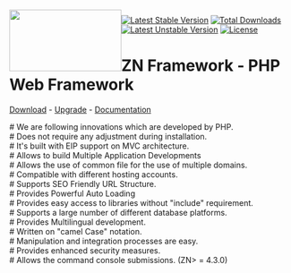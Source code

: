 <p align="center">
	<div style="width:200px; float:left; margin-top:-10px;">
	<a href="https://camo.githubusercontent.com/23dc3a64939b1fbd3238004fe863858cb4cd409d/68747470733a2f2f636c6f75642e7465736c616572702e636f6d2f7465736c612f4170706c69636174696f6e2f5265736f75726365732f55706c6f6164732f7a6e6672616d65776f726b2f67616c6c6572792f7a6e2f313531333238313230355f6c6f676f736d616c6c2e706e67" target="_blank"><img width="200" height="110" src="https://camo.githubusercontent.com/23dc3a64939b1fbd3238004fe863858cb4cd409d/68747470733a2f2f636c6f75642e7465736c616572702e636f6d2f7465736c612f4170706c69636174696f6e2f5265736f75726365732f55706c6f6164732f7a6e6672616d65776f726b2f67616c6c6572792f7a6e2f313531333238313230355f6c6f676f736d616c6c2e706e67" data-canonical-src="https://cloud.teslaerp.com/tesla/Application/Resources/Uploads/znframework/gallery/zn/1513281205_logosmall.png" style="max-width:100%;"></a></div>
	<a href="https://packagist.org/packages/znframework/multi-edition" rel="nofollow"><img src="https://camo.githubusercontent.com/d5ca72f952ddb3be7f0bda2c4d2de36d452cee29/68747470733a2f2f706f7365722e707567782e6f72672f7a6e6672616d65776f726b2f6d756c74692d65646974696f6e2f762f737461626c65" alt="Latest Stable Version" data-canonical-src="https://poser.pugx.org/znframework/multi-edition/v/stable" style="max-width:100%;"></a>
	<a href="https://packagist.org/packages/znframework/multi-edition" rel="nofollow"><img src="https://camo.githubusercontent.com/5b6af9949d0e62d6880d804275949a4cd7692660/68747470733a2f2f706f7365722e707567782e6f72672f7a6e6672616d65776f726b2f6d756c74692d65646974696f6e2f646f776e6c6f616473" alt="Total Downloads" data-canonical-src="https://poser.pugx.org/znframework/multi-edition/downloads" style="max-width:100%;"></a>
	<a href="https://packagist.org/packages/znframework/multi-edition" rel="nofollow"><img src="https://camo.githubusercontent.com/ab2df02dbf19412bb2f8503082487a18fa58b91c/68747470733a2f2f706f7365722e707567782e6f72672f7a6e6672616d65776f726b2f6d756c74692d65646974696f6e2f762f756e737461626c65" alt="Latest Unstable Version" data-canonical-src="https://poser.pugx.org/znframework/multi-edition/v/unstable" style="max-width:100%;"></a>
	<a href="https://packagist.org/packages/znframework/multi-edition" rel="nofollow"><img src="https://camo.githubusercontent.com/13cdfe8936fc10ca01dc0f00342e269d91358267/68747470733a2f2f706f7365722e707567782e6f72672f7a6e6672616d65776f726b2f6d756c74692d65646974696f6e2f6c6963656e7365" alt="License" data-canonical-src="https://poser.pugx.org/znframework/multi-edition/license" style="max-width:100%;"></a>
</p>

# ZN Framework - PHP Web Framework
[Download](https://www.znframework.com/download) - 
[Upgrade](https://www.znframework.com/upgrade) - 
[Documentation](https://docs.znframework.com)

<p>
# We are following innovations which are developed by PHP.<br />
# Does not require any adjustment during installation.<br />
# It's built with EIP support on MVC architecture.<br />
# Allows to build Multiple Application Developments<br />
# Allows the use of common file for the use of multiple domains.<br />
# Compatible with different hosting accounts.<br />
# Supports SEO Friendly URL Structure.<br />
# Provides Powerful Auto Loading<br />
# Provides easy access to libraries without "include" requirement.<br />
# Supports a large number of different database platforms.<br />
# Provides Multilingual development.<br />
# Written on "camel Case" notation.<br />
# Manipulation and integration processes are easy.<br />
# Provides enhanced security measures.<br />
# Allows the command console submissions. (ZN> = 4.3.0)
</p>
